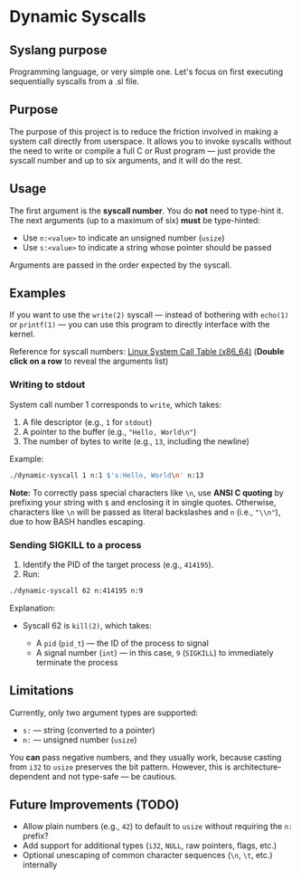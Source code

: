 # Dynamic Syscalls

## Syslang purpose

Programming language, or very simple one. Let's focus on first executing sequentially syscalls from a .sl file.

## Purpose

The purpose of this project is to reduce the friction involved in making a system call directly from userspace. It allows you to invoke syscalls without the need to write or compile a full C or Rust program — just provide the syscall number and up to six arguments, and it will do the rest.

## Usage

The first argument is the **syscall number**. You do **not** need to type-hint it.
The next arguments (up to a maximum of six) **must** be type-hinted:

* Use `n:<value>` to indicate an unsigned number (`usize`)
* Use `s:<value>` to indicate a string whose pointer should be passed

Arguments are passed in the order expected by the syscall.

## Examples

If you want to use the `write(2)` syscall — instead of bothering with `echo(1)` or `printf(1)` — you can use this program to directly interface with the kernel.

Reference for syscall numbers: [Linux System Call Table (x86\_64)](https://filippo.io/linux-syscall-table/)
(**Double click on a row** to reveal the arguments list)

### Writing to stdout

System call number 1 corresponds to `write`, which takes:

1. A file descriptor (e.g., `1` for `stdout`)
2. A pointer to the buffer (e.g., `"Hello, World\n"`)
3. The number of bytes to write (e.g., `13`, including the newline)

Example:

```bash
./dynamic-syscall 1 n:1 $'s:Hello, World\n' n:13
```

**Note:** To correctly pass special characters like `\n`, use **ANSI C quoting** by prefixing your string with `$` and enclosing it in single quotes. Otherwise, characters like `\n` will be passed as literal backslashes and `n` (i.e., `"\\n"`), due to how BASH handles escaping.

### Sending SIGKILL to a process

1. Identify the PID of the target process (e.g., `414195`).
2. Run:

```bash
./dynamic-syscall 62 n:414195 n:9
```

Explanation:

* Syscall 62 is `kill(2)`, which takes:

  * A `pid` (`pid_t`) — the ID of the process to signal
  * A signal number (`int`) — in this case, `9` (`SIGKILL`) to immediately terminate the process

## Limitations

Currently, only two argument types are supported:

* `s:` — string (converted to a pointer)
* `n:` — unsigned number (`usize`)

You **can** pass negative numbers, and they usually work, because casting from `i32` to `usize` preserves the bit pattern. However, this is architecture-dependent and not type-safe — be cautious.

## Future Improvements (TODO)

* Allow plain numbers (e.g., `42`) to default to `usize` without requiring the `n:` prefix?
* Add support for additional types (`i32`, `NULL`, raw pointers, flags, etc.)
* Optional unescaping of common character sequences (`\n`, `\t`, etc.) internally

